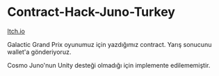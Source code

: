 # Contract-Hack-Juno-Turkey

[Itch.io](https://galacticgp.com/)<br/>


Galactic Grand Prix oyunumuz için yazdığımız contract.
Yarış sonucunu wallet'a gönderiyoruz.

Cosmo Juno'nun Unity desteği olmadığı için implemente edilememiştir.